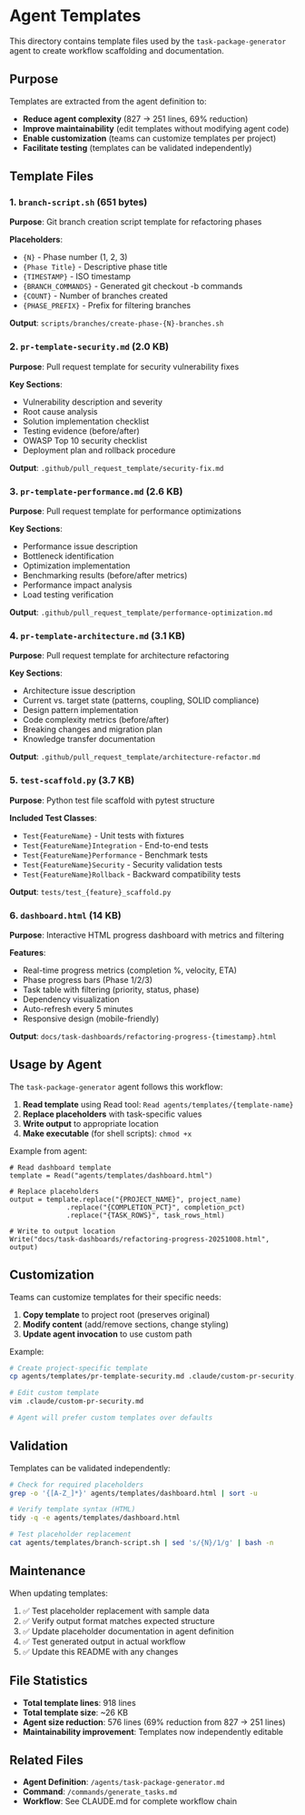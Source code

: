 # Agent Templates

This directory contains template files used by the `task-package-generator` agent to create workflow scaffolding and documentation.

## Purpose

Templates are extracted from the agent definition to:
- **Reduce agent complexity** (827 → 251 lines, 69% reduction)
- **Improve maintainability** (edit templates without modifying agent code)
- **Enable customization** (teams can customize templates per project)
- **Facilitate testing** (templates can be validated independently)

## Template Files

### 1. `branch-script.sh` (651 bytes)
**Purpose**: Git branch creation script template for refactoring phases

**Placeholders**:
- `{N}` - Phase number (1, 2, 3)
- `{Phase Title}` - Descriptive phase title
- `{TIMESTAMP}` - ISO timestamp
- `{BRANCH_COMMANDS}` - Generated git checkout -b commands
- `{COUNT}` - Number of branches created
- `{PHASE_PREFIX}` - Prefix for filtering branches

**Output**: `scripts/branches/create-phase-{N}-branches.sh`

### 2. `pr-template-security.md` (2.0 KB)
**Purpose**: Pull request template for security vulnerability fixes

**Key Sections**:
- Vulnerability description and severity
- Root cause analysis
- Solution implementation checklist
- Testing evidence (before/after)
- OWASP Top 10 security checklist
- Deployment plan and rollback procedure

**Output**: `.github/pull_request_template/security-fix.md`

### 3. `pr-template-performance.md` (2.6 KB)
**Purpose**: Pull request template for performance optimizations

**Key Sections**:
- Performance issue description
- Bottleneck identification
- Optimization implementation
- Benchmarking results (before/after metrics)
- Performance impact analysis
- Load testing verification

**Output**: `.github/pull_request_template/performance-optimization.md`

### 4. `pr-template-architecture.md` (3.1 KB)
**Purpose**: Pull request template for architecture refactoring

**Key Sections**:
- Architecture issue description
- Current vs. target state (patterns, coupling, SOLID compliance)
- Design pattern implementation
- Code complexity metrics (before/after)
- Breaking changes and migration plan
- Knowledge transfer documentation

**Output**: `.github/pull_request_template/architecture-refactor.md`

### 5. `test-scaffold.py` (3.7 KB)
**Purpose**: Python test file scaffold with pytest structure

**Included Test Classes**:
- `Test{FeatureName}` - Unit tests with fixtures
- `Test{FeatureName}Integration` - End-to-end tests
- `Test{FeatureName}Performance` - Benchmark tests
- `Test{FeatureName}Security` - Security validation tests
- `Test{FeatureName}Rollback` - Backward compatibility tests

**Output**: `tests/test_{feature}_scaffold.py`

### 6. `dashboard.html` (14 KB)
**Purpose**: Interactive HTML progress dashboard with metrics and filtering

**Features**:
- Real-time progress metrics (completion %, velocity, ETA)
- Phase progress bars (Phase 1/2/3)
- Task table with filtering (priority, status, phase)
- Dependency visualization
- Auto-refresh every 5 minutes
- Responsive design (mobile-friendly)

**Output**: `docs/task-dashboards/refactoring-progress-{timestamp}.html`

## Usage by Agent

The `task-package-generator` agent follows this workflow:

1. **Read template** using Read tool: `Read agents/templates/{template-name}`
2. **Replace placeholders** with task-specific values
3. **Write output** to appropriate location
4. **Make executable** (for shell scripts): `chmod +x`

Example from agent:
```
# Read dashboard template
template = Read("agents/templates/dashboard.html")

# Replace placeholders
output = template.replace("{PROJECT_NAME}", project_name)
              .replace("{COMPLETION_PCT}", completion_pct)
              .replace("{TASK_ROWS}", task_rows_html)

# Write to output location
Write("docs/task-dashboards/refactoring-progress-20251008.html", output)
```

## Customization

Teams can customize templates for their specific needs:

1. **Copy template** to project root (preserves original)
2. **Modify content** (add/remove sections, change styling)
3. **Update agent invocation** to use custom path

Example:
```bash
# Create project-specific template
cp agents/templates/pr-template-security.md .claude/custom-pr-security.md

# Edit custom template
vim .claude/custom-pr-security.md

# Agent will prefer custom templates over defaults
```

## Validation

Templates can be validated independently:

```bash
# Check for required placeholders
grep -o '{[A-Z_]*}' agents/templates/dashboard.html | sort -u

# Verify template syntax (HTML)
tidy -q -e agents/templates/dashboard.html

# Test placeholder replacement
cat agents/templates/branch-script.sh | sed 's/{N}/1/g' | bash -n
```

## Maintenance

When updating templates:

1. ✅ Test placeholder replacement with sample data
2. ✅ Verify output format matches expected structure
3. ✅ Update placeholder documentation in agent definition
4. ✅ Test generated output in actual workflow
5. ✅ Update this README with any changes

## File Statistics

- **Total template lines**: 918 lines
- **Total template size**: ~26 KB
- **Agent size reduction**: 576 lines (69% reduction from 827 → 251 lines)
- **Maintainability improvement**: Templates now independently editable

## Related Files

- **Agent Definition**: `/agents/task-package-generator.md`
- **Command**: `/commands/generate_tasks.md`
- **Workflow**: See CLAUDE.md for complete workflow chain

